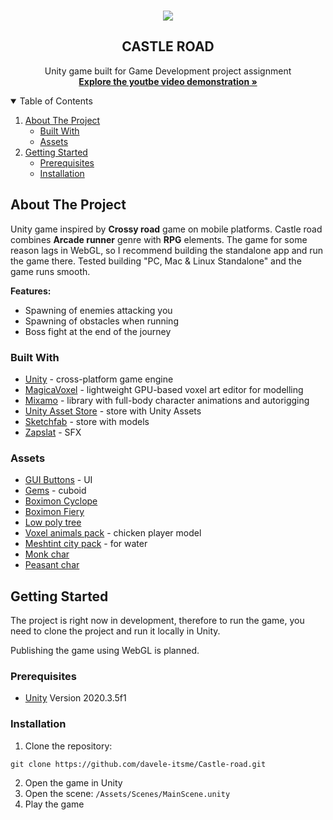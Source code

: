 <!-- INTRODUCTION -->
<br />
<p align="center">
    <img src="https://user-images.githubusercontent.com/42817904/117027430-f9f12a80-acfc-11eb-8bf8-890c9b0848bd.gif"/>
  <h2 align="center">CASTLE ROAD</h2>
  <p align="center">
    Unity game built for Game Development project assignment 
    <br />
    <a href="https://youtu.be/8pjOjUK-Zqw"><strong>Explore the youtbe video demonstration »</strong></a>
    <br />
  </p>
</p>

<!-- TABLE OF CONTENTS -->
<details open="open">
  <summary>Table of Contents</summary>
  <ol>
    <li>
      <a href="#about-the-project">About The Project</a>
      <ul>
        <li><a href="#built-with">Built With</a></li>
        <li><a href="#assets">Assets</a></li>
      </ul>
    </li>
    <li>
      <a href="#getting-started">Getting Started</a>
      <ul>
        <li><a href="#prerequisites">Prerequisites</a></li>
        <li><a href="#installation">Installation</a></li>
      </ul>
    </li>
  </ol>
</details>

<!-- ABOUT THE PROJECT -->
## About The Project

Unity game inspired by <strong>Crossy road</strong> game on mobile platforms. Castle road combines <strong>Arcade runner</strong> genre with <strong>RPG</strong> elements. 
The game for some reason lags in WebGL, so I recommend building the standalone app and run the game there. Tested building "PC, Mac & Linux Standalone" and the game runs smooth.

<strong>Features:</strong>
* Spawning of enemies attacking you
* Spawning of obstacles when running
* Boss fight at the end of the journey

### Built With

* [Unity](https://unity.com/) - cross-platform game engine
* [MagicaVoxel](https://ephtracy.github.io/) - lightweight GPU-based voxel art editor for modelling
* [Mixamo](https://www.mixamo.com/#/) - library with full-body character animations and autorigging
* [Unity Asset Store](https://assetstore.unity.com/) - store with Unity Assets
* [Sketchfab](https://sketchfab.com/feed) - store with models
* [Zapslat](https://www.zapsplat.com/) - SFX

### Assets

* [GUI Buttons](https://assetstore.unity.com/packages/2d/gui/icons/game-gui-buttons-96277) - UI
* [Gems](https://assetstore.unity.com/packages/3d/props/simple-gems-ultimate-animated-customizable-pack-73764) - cuboid
* [Boximon Cyclope](https://assetstore.unity.com/packages/3d/characters/meshtint-free-boximon-cyclopes-mega-toon-series-154436)
* [Boximon Fiery](https://assetstore.unity.com/packages/3d/characters/meshtint-free-boximon-fiery-mega-toon-series-153958)
* [Low poly tree](https://assetstore.unity.com/packages/3d/low-poly-tree-62946)
* [Voxel animals pack](https://assetstore.unity.com/packages/3d/characters/animals/voxel-animals-pack-133366) - chicken player model
* [Meshtint city pack](https://assetstore.unity.com/packages/3d/environments/urban/meshtint-free-city-lite-pack-mega-toon-series-152378) - for water
* [Monk char](https://sketchfab.com/3d-models/monk-character-8cacbd85a5b84f59a8c9000d7a6dcca2)
* [Peasant char](https://sketchfab.com/3d-models/peasant-character-df91025680a5433eb5917a466211dba1)

<!-- GETTING STARTED -->
## Getting Started

The project is right now in development, therefore to run the game, you need to clone the project and run it locally in Unity.

Publishing the game using WebGL is planned.

### Prerequisites

* [Unity](https://unity.com/) Version 2020.3.5f1

### Installation

1. Clone the repository:
  ```
 git clone https://github.com/davele-itsme/Castle-road.git
  ```
2. Open the game in Unity
3. Open the scene: `/Assets/Scenes/MainScene.unity`
4. Play the game


